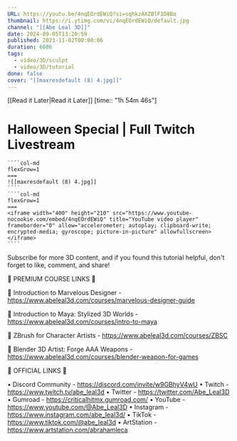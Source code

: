 ```yaml
---
URL: https://youtu.be/4nqEOrdEWiQ?si=sqhkzAXZBlF1D8Bo
thumbnail: https://i.ytimg.com/vi/4nqEOrdEWiQ/default.jpg
channel: "[[Abe Leal 3D]]"
date: 2024-09-05T13:20:59
published: 2023-11-02T00:00:06
duration: 6886
tags:
  - video/3D/sculpt
  - video/3D/tutorial
done: false
cover: "[[maxresdefault (8) 4.jpg]]"
---
```

[[Read it Later|Read it Later]] [time:: "1h 54m 46s"]
# Halloween Special | Full Twitch Livestream
`````col
````col-md
flexGrow=1
===
![[maxresdefault (8) 4.jpg]]
````
````col-md
flexGrow=1
===
<iframe width="400" height="210" src="https://www.youtube-nocookie.com/embed/4nqEOrdEWiQ" title="YouTube video player" frameborder="0" allow="accelerometer; autoplay; clipboard-write; encrypted-media; gyroscope; picture-in-picture" allowfullscreen></iframe>
````
`````
Subscribe for more 3D content, and if you found this tutorial helpful, don't forget to like, comment, and share!

🔗 PREMIUM COURSE LINKS 🔗

📌 Introduction to Marvelous Designer - https://www.abeleal3d.com/courses/marvelous-designer-guide

📌 Introduction to Maya: Stylized 3D Worlds - https://www.abeleal3d.com/courses/intro-to-maya

📌 ZBrush for Character Artists - https://www.abeleal3d.com/courses/ZBSC

📌 Blender 3D Artist: Forge AAA Weapons - https://www.abeleal3d.com/courses/blender-weapon-for-games

🔗 OFFICIAL LINKS 🔗

• Discord Community - https://discord.com/invite/w9GBhyV4wU
• Twitch - https://www.twitch.tv/abe_leal3d
• Twitter - https://twitter.com/Abe_Leal3D
• Gumroad - https://criticalhitmx.gumroad.com/
• YouTube - https://www.youtube.com/@Abe_Leal3D
• Instagram - https://www.instagram.com/abe_leal3d/
• TikTok - https://www.tiktok.com/@abe_leal3d
• ArtStation - https://www.artstation.com/abrahamleca
